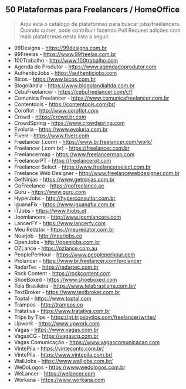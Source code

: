 ## 50 Plataformas para Freelancers / HomeOffice

> Aqui está o catálogo de plataformas para buscar jobs/freelancers. Quando quiser, pode contribuir fazendo Pull Request adições com mais plataformas nesta lista a seguir.

- 99Designs - https://99designs.com.br
- 99Freelas - https://www.99freelas.com.br
- 100Trabalho - http://www.100trabalho.com
- Agenda do Produtor - https://www.agendadoprodutor.com
- AuthenticJobs - https://authenticjobs.com
- Bicos - https://www.bicos.com.br
- Blogolândia - https://www.blogolandialtda.com.br
- CebuFreelancer - https://cebufreelancer.com/cf/
- Comunica Freelancer - https://www.comunicafreelancer.com.br
- Contentools - https://contentools.com/br/
- Coroflot - http://www.coroflot.com
- Crowd - https://crowd.br.com
- CrowdSpring - https://www.crowdspring.com
- Evoluria - https://www.evoluria.com.br
- Fiverr - https://www.fiverr.com
- Freelancer (.com) - https://www.br.freelancer.com/work/
- Freelancer (.com.br) - https://freelancer.com.br
- Freelancermap - https://www.freelancermap.com
- FreelancerPT - https://freelancerpt.com
- Freelancer Select - https://www.freelancerselect.com.br
- Freelance Web Designer - http://www.freelancewebdesigner.com.br
- GetNinjas - https://www.getninjas.com.br
- GoFreelance - https://gofreelance.ae
- Guru - https://www.guru.com
- HyperJobs - http://hyperconsultor.com.br
- IguanaFix - https://www.iguanafix.com.br
- ITJobs - https://www.itjobs.pt
- Joomlancers - http://www.joomlancers.com
- LancerFY - https://www.lancerfy.com
- Meu Redator - https://meuredator.com.br
- Nearjob - http://nearjobs.co
- OpenJobs - http://openjobs.com.br
- OZLance - https://ozlance.com.au
- PeoplePerHour - https://www.peopleperhour.com
- Prolancer - https://www.br.freelancer.com/prolancer
- RadarTec - https://radartec.com.br
- Rock Content - https://rockcontent.com
- ShoeBoxed - https://www.shoeboxed.com
- Tela Brasileira - https://www.telabrasileira.com.br/
- TextBroker - https://www.textbroker.com.br
- Toptal - https://www.toptal.com
- Trampos - http://trampos.co
- Tratativa - https://www.tratativa.com.br
- Trips by Tips - https://pt.tripsbytips.com/freelancer/writer/
- Upwork - https://www.upwork.com
- Vagas - https://www.vagas.com.br
- VagasCG - https://vagascg.com.br
- Vagas Comunicação - https://www.vagascomunicacao.com
- VintePila - https://vinteconto.com.br/
- VintePila - https://www.vintepila.com.br/
- WallJobs - https://www.walljobs.com.br/
- WeDoLogos - https://www.wedologos.com.br
- WeLancer - https://welancer.com
- Workana - https://www.workana.com
